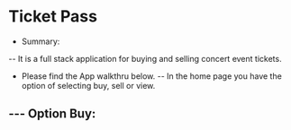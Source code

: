 # Ticket Pass

- Summary:

-- It is a full stack application for buying and selling concert event tickets. 

- Please find the App walkthru below.
-- In the home page you have the option of selecting buy, sell or view.

--- Option Buy:
---- 



